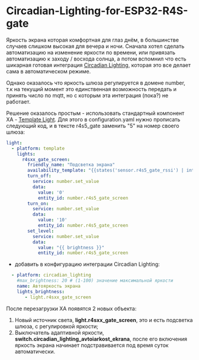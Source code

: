# Circadian-Lighting-for-ESP32-R4S-gate

Яркость экрана которая комфортная для глаз днём, в большинстве случаев слишком высокая для вечера и ночи. 
Сначала хотел  сделать автоматизацию на изменение яркости по времени, или привязать автоматизацию к заходу / восхода солнца, а потом вспомнил что есть шикарная готовая интеграция [Circadian Lighting](https://github.com/claytonjn/hass-circadian_lighting), которая это все делает сама в автоматическом режиме. 

Однако оказалось что яркость шлюза регулируется в домене number, т.к на текущий момент это единственная возможность передать и принять число по mqtt, но с которым эта интеграция (пока?) не работает. 
 
Решение оказалось простым -  использовать стандартный компонент ХА - [Template Light](https://www.home-assistant.io/integrations/light.template/). Для этого в configuration.yaml нужно прописать следующий код, и в тексте r4s5_gate заменить "5" на  номер своего шлюза:
```yaml
light:
  - platform: template
    lights:
      r4sxx_gate_screen:
        friendly_name: "Подсветка экрана"
        availability_template: "{{states('sensor.r4s5_gate_rssi') | int}}"
        turn_off:
          service: number.set_value
          data:
            value: '0'
            entity_id: number.r4s5_gate_screen
        turn_on:
          service: number.set_value
          data:
            value: '10'
            entity_id: number.r4s5_gate_screen
        set_level:
          service: number.set_value
          data:
            value: "{{ brightness }}"
            entity_id: number.r4s5_gate_screen
```
+ добавить в конфигурацию интеграции Circadian Lighting:
```yaml
  - platform: circadian_lighting
    #max_brightness: 20 # (1-100) значение максимальной яркости
    name: Автояркость экрана
    lights_brightness:
       - light.r4sxx_gate_screen
```
После перезагрузки ХА появятся 2 новых объекта: 

1. Новый источник света, **light.r4sxx_gate_screen**, это и есть подсветка шлюза, с регулировкой яркости; 
2. Выключатель адаптивной яркости, **switch.circadian_lighting_avtoiarkost_ekrana**, после его включения яркость экрана начинает подстравивается под время суток автоматически.
